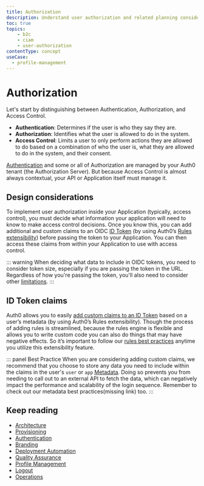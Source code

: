 ```yaml
---
title: Authorization
description: Understand user authorization and related planning considerations for your B2C implementation.
toc: true
topics:
    - b2c
    - ciam
    - user-authorization
contentType: concept
useCase:
  - profile-management
---
```

# Authorization

Let's start by distinguishing between Authentication, Authorization, and Access Control.

* **Authentication**: Determines if the user is who they say they are.
* **Authorization**: Identifies what the user is allowed to do in the system.
* **Access Control**: Limits a user to only perform actions they are allowed to do based on a combination of who the user is, what they are allowed to do in the system, and their consent.

[Authentication](/architecture-scenarios/implementation/b2c/b2c-authentication) and some or all of Authorization are managed by your Auth0 tenant (the Authorization Server). But because Access Control is almost always contextual, your API or Application itself must manage it.

## Design considerations

To implement user authorization inside your Application (typically, access control), you must decide what information your application will need to know to make access control decisions. Once you know this, you can add additional and custom claims to an OIDC [ID Token](/tokens/id-token) (by using Auth0’s [Rules extensibility](/architecture-scenarios/implementation/b2c/b2c-authorization#id-token-claims)) before passing the token to your Application. You can then access these claims from within your Application to use with access control.

::: warning
When deciding what data to include in OIDC tokens, you need to consider token size, especially if you are passing the token in the URL. Regardless of how you're passing the token, you'll also need to consider other [limitations](/tokens/id-token).
:::

## ID Token claims 

Auth0 allows you to easily [add custom claims to an ID Token](/architecture-scenarios/implementation/b2c/b2c-authorization#id-token-claims) based on a user’s metadata (by using Auth0’s Rules extensibility). Though the process of adding rules is streamlined, because the rules engine is flexible and allows you to write custom code you can also do things that may have negative effects. So it’s important to follow our [rules best practices](/best-practices/rules) anytime you utilize this extensibility feature.

::: panel Best Practice
When you are considering adding custom claims, we recommend that you choose to store any data you need to include within the claims in the user's `user` or `app` [Metadata](/users/concepts/overview-user-metadata). Doing so prevents you from needing to call out to an external API to fetch the data, which can negatively impact the performance and scalability of the login sequence. Remember to check out our metadata best practices(missing link) too.
:::

## Keep reading

* [Architecture](/architecture-scenarios/implementation/b2c/b2c-architecture)
* [Provisioning](/architecture-scenarios/implementation/b2c/b2c-provisioning)
* [Authentication](/architecture-scenarios/implementation/b2c/b2c-authentication)
* [Branding](/architecture-scenarios/implementation/b2c/b2c-branding)
* [Deployment Automation](/architecture-scenarios/implementation/b2c/b2c-deployment)
* [Quality Assurance](/architecture-scenarios/implementation/b2c/b2c-qa)
* [Profile Management](/architecture-scenarios/implementation/b2c/b2c-profile-mgmt)
* [Logout](/architecture-scenarios/implementation/b2c/b2c-logout)
* [Operations](/architecture-scenarios/implementation/b2c/b2c-operations)
